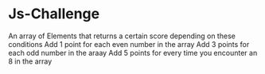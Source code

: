 # Js-Challenge
   An array of Elements that returns a certain score depending on these conditions
   Add 1 point for each even number in the array
   Add 3 points for each odd number in the araay
   Add 5 points for every time you encounter an 8 in the array
       
